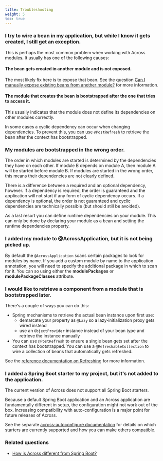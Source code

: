 ```yaml
---
title: Troubleshooting
weight: 5
toc: true
---
```


### I try to wire a bean in my application, but while I know it gets created, I still get an exception.

This is perhaps the most common problem when working with Across
modules. It usually has one of the following causes:

#### The bean gets created in another module and is not exposed.

The most likely fix here is to expose that bean. See the question [Can I
manually expose existing beans from another
module?](can-i-manually-expose-existing-beans-from-another-module.html)
for more information.

#### The module that creates the bean is bootstrapped after the one that tries to access it.

This usually indicates that the module does not define its dependencies
on other modules correctly.

In some cases a cyclic dependency can occur when changing dependencies.
To prevent this, you can use `@PostRefresh` to retrieve the bean after
the context has bootstrapped.


### My modules are bootstrapped in the wrong order.

The order in which modules are started is determined by the dependencies
they have on each other. If module B depends on module A, then module A
will be started before module B. If modules are started in the wrong
order, this means their dependencies are not clearly defined.

There is a difference between a required and an optional dependency,
however. If a dependency is required, the order is guaranteed and the
application will not start if any form of cyclic dependency occurs. If a
dependency is optional, the order is not guaranteed and cyclic
dependencies are technically possible (but should still be avoided).

As a last resort you can define runtime dependencies on your module.
This can only be done by declaring your module as a bean and setting the
runtime dependencies property.


### I added my module to @AcrossApplication, but it is not being picked up.

By default the `@AcrossApplication` scans certain packages to look for
modules by name. If you add a custom module by name to the application
annotation, you will need to specify the additional package in which to
scan for it. You can so using either the **modulePackages** or
**modulePackageClasses** attribute.


### I would like to retrieve a component from a module that is bootstrapped later.

There's a couple of ways you can do this:

-   Spring mechanisms to retrieve the actual bean instance upon first
    use:
    -   demarcate your property as `@Lazy` so a lazy-initialization
        proxy gets wired instead
    -   use an `ObjectProvider` instance instead of your bean type and
        retrieve the instance manually
-   You can use `@PostRefresh` to ensure a single bean gets set after
    the context has bootstrapped. You can use a `@RefreshableCollection`
    to wire a collection of beans that automatically gets refreshed.

See the [reference documentation on
Refreshing](../reference-docs-section-refreshing.html) for more
information.


### I added a Spring Boot starter to my project, but it's not added to the application.

The current version of Across does not support all Spring Boot
starters.

Because a default Spring Boot application and an Across application are
fundamentally different in setup, the configuration might not work out
of the box. Increasing compatibility with auto-configuration is a major
point for future releases of Across.

See the separate [across-autoconfigure
documentation](../across-autoconfigure-docs.html) for details on which
starters are currently supported and how you can make others compatible.

### Related questions

- [How is Across different from Spring
  Boot?](../spring-boot-compatibility#how-is-across-different-from-spring-boot)
